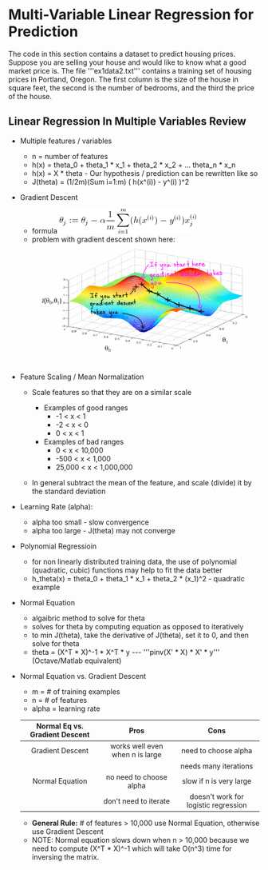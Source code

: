 Multi-Variable Linear Regression for Prediction
===============================================

The code in this section contains a dataset to predict housing prices. Suppose you are selling
your house and would like to know what a good market price is. The file '''ex1data2.txt''' contains
a training set of housing prices in Portland, Oregon. The first column is the size of the house
in square feet, the second is the number of bedrooms, and the third the price of the house.


## Linear Regression In Multiple Variables Review


- Multiple features / variables
  + n = number of features
  + h(x) = theta_0 + theta_1 * x_1 + theta_2 * x_2 + ... theta_n * x_n
  + h(x) = X * theta - Our hypothesis / prediction can be rewritten like so
  + J(theta) = (1/2m)(Sum i=1:m) ( h(x^(i)) - y^(i) )^2

- Gradient Descent
  + formula
  ![alt text](imgs/update_eq.gif)
  + problem with gradient descent shown here:
  ![alt text](imgs/grad.jpeg)

- Feature Scaling / Mean Normalization
  + Scale features so that they are on a similar scale
    - Examples of good ranges
      + -1 < x < 1
      + -2 < x < 0
      + 0 < x < 1
    - Examples of bad ranges
      + 0 < x < 10,000
      + -500 < x < 1,000
      + 25,000 < x < 1,000,000

  + In general subtract the mean of the feature, and scale (divide) it by the standard deviation


- Learning Rate (alpha):
   + alpha too small - slow convergence
   + alpha too large - J(theta) may not converge

- Polynomial Regressioin
   + for non linearly distributed training data, the use of polynomial (quadratic, cubic) functions may help to fit the data better
   + h_theta(x) = theta_0 + theta_1 * x_1 + theta_2 * (x_1)^2  - quadratic example

- Normal Equation
  + algaibric method to solve for theta
  + solves for theta by computing equation as opposed to iteratively
  + to min J(theta), take the derivative of J(theta), set it to 0, and then solve for theta
  + theta = (X^T * X)^-1 * X^T * y  --- '''pinv(X' * X) * X' * y''' (Octave/Matlab equivalent)

- Normal Equation vs. Gradient Descent
  + m = # of training examples
  + n = # of features
  + alpha = learning rate


  |Normal Eq vs. Gradient Descent|Pros                              |Cons                                  |
  |:----------------------------:|:--------------------------------:|:------------------------------------:|
  |Gradient Descent              |works well even when n is large   |need to choose alpha                  |
  |                              |                                  |needs many iterations                 |
  |Normal Equation               |no need to choose alpha           |slow if n is very large               |
  |                              |don't need to iterate             |doesn't work for logistic regression  |

   + <b>General Rule:</b> # of features > 10,000 use Normal Equation, otherwise use Gradient Descent
   + NOTE: Normal equation slows down when n > 10,000 because we need to compute (X^T * X)^-1 which will take O(n^3) time for inversing the matrix.

